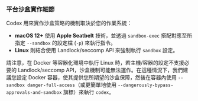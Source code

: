 ### 平台沙盒實作細節

Codex 用來實作沙盒策略的機制取決於您的作業系統：

- **macOS 12+** 使用 **Apple Seatbelt** 技術，並透過 `sandbox-exec` 搭配對應至所指定 `--sandbox` 的設定檔 (`-p`) 來執行指令。
- **Linux** 則結合使用 Landlock/seccomp API 來強制執行 `sandbox` 設定。

請注意，在 Docker 等容器化環境中執行 Linux 時，若主機/容器的設定不支援必要的 Landlock/seccomp API，沙盒機制可能無法運作。在這種情況下，我們建議您設定 Docker 容器，使其提供您所期望的沙盒保障，然後在容器內使用 `--sandbox danger-full-access`（或更簡單地使用 `--dangerously-bypass-approvals-and-sandbox` 旗標）來執行 `codex`。